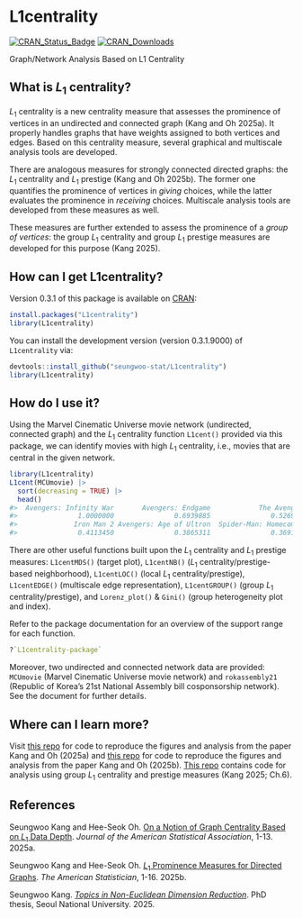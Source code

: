 
<!-- README.md is generated from README.Rmd. Please edit that file -->

# L1centrality

<!-- badges: start -->

[![CRAN_Status_Badge](https://www.r-pkg.org/badges/version/L1centrality)](https://CRAN.R-project.org/package=L1centrality)
[![CRAN_Downloads](https://cranlogs.r-pkg.org/badges/grand-total/L1centrality)](https://CRAN.R-project.org/package=L1centrality)

<!-- badges: end -->

Graph/Network Analysis Based on L1 Centrality

## What is *L*<sub>1</sub> centrality?

*L*<sub>1</sub> centrality is a new centrality measure that assesses the
prominence of vertices in an undirected and connected graph (Kang and Oh
2025a). It properly handles graphs that have weights assigned to both
vertices and edges. Based on this centrality measure, several graphical
and multiscale analysis tools are developed.

There are analogous measures for strongly connected directed graphs: the
*L*<sub>1</sub> centrality and *L*<sub>1</sub> prestige (Kang and Oh
2025b). The former one quantifies the prominence of vertices in *giving*
choices, while the latter evaluates the prominence in *receiving*
choices. Multiscale analysis tools are developed from these measures as
well.

These measures are further extended to assess the prominence of a *group
of vertices*: the group *L*<sub>1</sub> centrality and group
*L*<sub>1</sub> prestige measures are developed for this purpose (Kang
2025).

## How can I get L1centrality?

Version 0.3.1 of this package is available on
[CRAN](https://cran.r-project.org/package=L1centrality):

``` r
install.packages("L1centrality")
library(L1centrality)
```

You can install the development version (version 0.3.1.9000) of
`L1centrality` via:

``` r
devtools::install_github("seungwoo-stat/L1centrality")
library(L1centrality)
```

## How do I use it?

Using the Marvel Cinematic Universe movie network (undirected, connected
graph) and the *L*<sub>1</sub> centrality function `L1cent()` provided
via this package, we can identify movies with high *L*<sub>1</sub>
centrality, i.e., movies that are central in the given network.

``` r
library(L1centrality)
L1cent(MCUmovie) |> 
  sort(decreasing = TRUE) |> 
  head()
#>  Avengers: Infinity War       Avengers: Endgame            The Avengers 
#>               1.0000000               0.6939885               0.5269421 
#>              Iron Man 2 Avengers: Age of Ultron  Spider-Man: Homecoming 
#>               0.4113450               0.3865311               0.3691427
```

There are other useful functions built upon the *L*<sub>1</sub>
centrality and *L*<sub>1</sub> prestige measures: `L1centMDS()` (target
plot), `L1centNB()` (*L*<sub>1</sub> centrality/prestige-based
neighborhood), `L1centLOC()` (local *L*<sub>1</sub>
centrality/prestige), `L1centEDGE()` (multiscale edge representation),
`L1centGROUP()` (group *L*<sub>1</sub> centrality/prestige), and
`Lorenz_plot()` & `Gini()` (group heterogeneity plot and index).

Refer to the package documentation for an overview of the support range
for each function.

``` r
?`L1centrality-package`
```

Moreover, two undirected and connected network data are provided:
`MCUmovie` (Marvel Cinematic Universe movie network) and `rokassembly21`
(Republic of Korea’s 21st National Assembly bill cosponsorship network).
See the document for further details.

## Where can I learn more?

Visit [this repo](https://github.com/seungwoo-stat/L1centrality-paper)
for code to reproduce the figures and analysis from the paper Kang and
Oh (2025a) and [this
repo](https://github.com/seungwoo-stat/L1prestige-paper) for code to
reproduce the figures and analysis from the paper Kang and Oh (2025b).
[This repo](https://github.com/seungwoo-stat/group_L1prominence-thesis)
contains code for analysis using group *L*<sub>1</sub> centrality and
prestige measures (Kang 2025; Ch.6).

## References

Seungwoo Kang and Hee-Seok Oh. [On a Notion of Graph Centrality Based on
*L*<sub>1</sub> Data
Depth](https://doi.org/10.1080/01621459.2025.2520467). *Journal of the
American Statistical Association*, 1-13. 2025a.

Seungwoo Kang and Hee-Seok Oh. [*L*<sub>1</sub> Prominence Measures for
Directed Graphs](https://doi.org/10.1080/00031305.2025.2563730). *The
American Statistician*, 1-16. 2025b.

Seungwoo Kang. [*Topics in Non-Euclidean Dimension
Reduction*](https://doi.org/10.23170/snu.000000188358.11032.0001856).
PhD thesis, Seoul National University. 2025.
